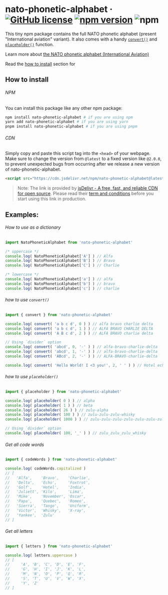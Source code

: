 # nato-phonetic-alphabet &middot; [![GitHub license](https://img.shields.io/github/license/UltraCakeBakery/nato-phonetic-alphabet.svg?style=flat-square)](#LICENSE) [![npm version](https://img.shields.io/codecov/c/github/ultracakebakery/nato-phonetic-alphabet?style=flat-square)](https://www.npmjs.com/package/nato-phonetic-alphabet) ![npm](https://img.shields.io/bundlephobia/min/nato-phonetic-alphabet?style=flat-square)

This tiny npm package contains the full NATO phonetic alphabet (present "International aviation" variant). 
It also comes with a handy [`convert()`](#how-to-use-convert) and [`placeholder()`](#how-to-use-placeholder) function.

Learn more about [the NATO phonetic alphabet (International Aviation)](https://en.wikipedia.org/wiki/NATO_phonetic_alphabet#International_aviation)

Read the [how to install]() section for 

## How to install
###### NPM
You can install this package like any other npm package:

```bash
npm install nato-phonetic-alphabet # if you are using npm
yarn add nato-phonetic-alphabet # if you are using yarn
pnpm install nato-phonetic-alphabet # if you are using pnpm
```

###### CDN
Simply copy and paste this script tag into the `<head>` of your webpage.
Make sure to change the version from `@latest` to a fixed version like `@2.0.0`, to prevent unexpected bugs from occurring after we release a new version of nato-phonetic-alphabet. 

```html
<script src="https://cdn.jsdelivr.net/npm/nato-phonetic-alphabet@latest"/>
````
> Note: The link is provided by [jsDelivr - A free, fast, and reliable CDN for open source](https://www.jsdelivr.com/). Please read their [term and conditions](https://www.jsdelivr.com/terms) before you start using this link in production.

## Examples:

###### How to use as a dictionary
```javascript
import NatoPhoneticAlphabet from 'nato-phonetic-alphabet'

/* uppercase */
console.log( NatoPhoneticAlphabet['A'] ) // Alfa
console.log( NatoPhoneticAlphabet['B'] ) // Bravo
console.log( NatoPhoneticAlphabet['C'] ) // Charlie

/* lowercase */
console.log( NatoPhoneticAlphabet['a'] ) // alfa
console.log( NatoPhoneticAlphabet['b'] ) // bravo
console.log( NatoPhoneticAlphabet['c'] ) // charlie
```

###### how to use `convert()`
```javascript
import { convert } from 'nato-phonetic-alphabet'

console.log( convert( 'a b c d', 0 ) ) // alfa bravo charlie delta
console.log( convert( 'a b c d', 1 ) ) // ALFA BRAVO CHARLIE DELTA
console.log( convert( 'A B c d', 2 ) ) // ALFA BRAVO charlie delta

// Using `divider` option
console.log( convert( 'abcd', 0, '-' ) ) // alfa-bravo-charlie-delta
console.log( convert( 'abcd', 1, '-' ) ) // alfa-bravo-charlie-delta
console.log( convert( 'ABcd', 2, '-' ) ) // ALFA-BRAVO-charlie-delta 

console.log( convert( 'Hello World! I <3 you!', 2, ' ' ) ) // Hotel echo lima lima oscar   Whisky oscar romeo lima delta !   India   < 3   yankee oscar uniform !
```

###### how to use `placeholder()`
```javascript
import { placeholder } from 'nato-phonetic-alphabet'

console.log( placeholder( 0 ) ) // alpha
console.log( placeholder( 1 ) ) // beta
console.log( placeholder( 26 ) ) // zulu-alpha
console.log( placeholder( 100 ) ) // zulu-zulu-zulu-whisky
console.log( placeholder( 1000 ) ) // zulu-zulu-zulu-zulu-zulu-zulu-zulu-zulu-zulu-zulu-zulu-zulu-zulu-zulu-zulu-zulu-zulu-zulu-zulu-zulu-zulu-zulu-zulu-zulu-zulu-zulu-zulu-zulu-zulu-zulu-zulu-zulu-zulu-zulu-zulu-zulu-zulu-zulu-mike

// Using `divider` option
console.log( placeholder( 100, '_' ) ) // zulu_zulu_zulu_whisky
```

###### Get all code words
```javascript
import { codeWords } from 'nato-phonetic-alphabet'

console.log( codeWords.capitalized )
// [
//   'Alfa',    'Bravo',    'Charlie',
//   'Delta',   'Echo',     'Foxtrot',
//   'Golf',    'Hotel',    'India',
//   'Juliett', 'Kilo',     'Lima',
//   'Mike',    'November', 'Oscar',
//   'Papa',    'Quebec',   'Romeo',
//   'Sierra',  'Tango',    'Uniform',
//   'Victor',  'Whisky',   'X-ray',
//   'Yankee',  'Zulu'
// ]
```

###### Get all letters
```javascript
import { letters } from 'nato-phonetic-alphabet'

console.log( letters.uppercase )
// [
//     'A', 'B', 'C', 'D', 'E', 'F',
//     'G', 'H', 'I', 'J', 'K', 'L',
//     'M', 'N', 'O', 'P', 'Q', 'R',
//     'S', 'T', 'U', 'V', 'W', 'X',
//     'Y', 'Z'
// ]

```
